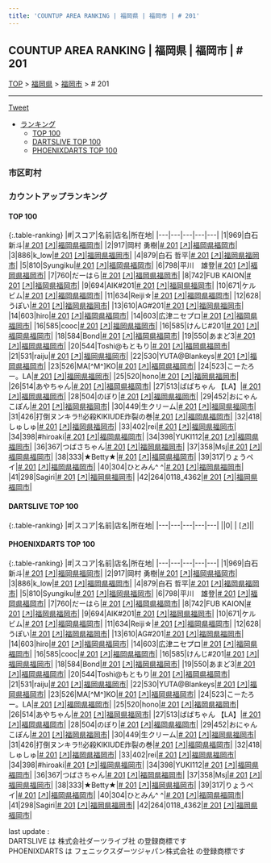 ```yaml
---
title: 'COUNTUP AREA RANKING | 福岡県 | 福岡市 | # 201'
---
```

## COUNTUP AREA RANKING | 福岡県 | 福岡市 | # 201

[TOP](/darts/rank/) > [福岡県](/darts/rank/福岡県/) > [福岡市](/darts/rank/福岡県/福岡市/) > # 201

___

<a href="https://twitter.com/share?ref_src=twsrc%5Etfw" data-text="COUNTUP AREA RANKING | 福岡県福岡市# 201" class="twitter-share-button" data-hashtags="DARTSLIVE,PHOENIXDARTS,darts,ダーツ" data-show-count="false">Tweet</a>

* [ランキング](#カウントアップランキング)
    * [TOP 100](#top-100)
    * [DARTSLIVE TOP 100](#dartslive-top-100)
    * [PHOENIXDARTS TOP 100](#phoenixdarts-top-100)

### 市区町村

<ul>

</ul>

### カウントアップランキング

#### TOP 100



{:.table-ranking}
|#|スコア|名前|店名|所在地|
|---|---|---|---|---|
|1|969|<span class="rank-name-pd"><span class="pro-icon-pd"></span>白石 新斗</span>|<a href="/darts/rank/shops/72121.html"># 201</a> <a href="https://vs.phoenixdarts.com/jp/shop/shopDetailInfo/s_72121?s_seq=72121">[↗]</a>|<a href="/darts/rank/福岡県/福岡市">福岡県福岡市</a>|
|2|917|<span class="rank-name-pd">岡村 勇樹</span>|<a href="/darts/rank/shops/72121.html"># 201</a> <a href="https://vs.phoenixdarts.com/jp/shop/shopDetailInfo/s_72121?s_seq=72121">[↗]</a>|<a href="/darts/rank/福岡県/福岡市">福岡県福岡市</a>|
|3|886|<span class="rank-name-pd">k_low</span>|<a href="/darts/rank/shops/72121.html"># 201</a> <a href="https://vs.phoenixdarts.com/jp/shop/shopDetailInfo/s_72121?s_seq=72121">[↗]</a>|<a href="/darts/rank/福岡県/福岡市">福岡県福岡市</a>|
|4|879|<span class="rank-name-pd"><span class="pro-icon-pd"></span>白石 哲平</span>|<a href="/darts/rank/shops/72121.html"># 201</a> <a href="https://vs.phoenixdarts.com/jp/shop/shopDetailInfo/s_72121?s_seq=72121">[↗]</a>|<a href="/darts/rank/福岡県/福岡市">福岡県福岡市</a>|
|5|810|<span class="rank-name-pd">Syungiku</span>|<a href="/darts/rank/shops/72121.html"># 201</a> <a href="https://vs.phoenixdarts.com/jp/shop/shopDetailInfo/s_72121?s_seq=72121">[↗]</a>|<a href="/darts/rank/福岡県/福岡市">福岡県福岡市</a>|
|6|798|<span class="rank-name-pd">平川　雄登</span>|<a href="/darts/rank/shops/72121.html"># 201</a> <a href="https://vs.phoenixdarts.com/jp/shop/shopDetailInfo/s_72121?s_seq=72121">[↗]</a>|<a href="/darts/rank/福岡県/福岡市">福岡県福岡市</a>|
|7|760|<span class="rank-name-pd">だーはら</span>|<a href="/darts/rank/shops/72121.html"># 201</a> <a href="https://vs.phoenixdarts.com/jp/shop/shopDetailInfo/s_72121?s_seq=72121">[↗]</a>|<a href="/darts/rank/福岡県/福岡市">福岡県福岡市</a>|
|8|742|<span class="rank-name-pd">FUB KAION</span>|<a href="/darts/rank/shops/72121.html"># 201</a> <a href="https://vs.phoenixdarts.com/jp/shop/shopDetailInfo/s_72121?s_seq=72121">[↗]</a>|<a href="/darts/rank/福岡県/福岡市">福岡県福岡市</a>|
|9|694|<span class="rank-name-pd">AIK#201</span>|<a href="/darts/rank/shops/72121.html"># 201</a> <a href="https://vs.phoenixdarts.com/jp/shop/shopDetailInfo/s_72121?s_seq=72121">[↗]</a>|<a href="/darts/rank/福岡県/福岡市">福岡県福岡市</a>|
|10|671|<span class="rank-name-pd">ケルビム</span>|<a href="/darts/rank/shops/72121.html"># 201</a> <a href="https://vs.phoenixdarts.com/jp/shop/shopDetailInfo/s_72121?s_seq=72121">[↗]</a>|<a href="/darts/rank/福岡県/福岡市">福岡県福岡市</a>|
|11|634|<span class="rank-name-pd">Reiji☆</span>|<a href="/darts/rank/shops/72121.html"># 201</a> <a href="https://vs.phoenixdarts.com/jp/shop/shopDetailInfo/s_72121?s_seq=72121">[↗]</a>|<a href="/darts/rank/福岡県/福岡市">福岡県福岡市</a>|
|12|628|<span class="rank-name-pd">うぽい</span>|<a href="/darts/rank/shops/72121.html"># 201</a> <a href="https://vs.phoenixdarts.com/jp/shop/shopDetailInfo/s_72121?s_seq=72121">[↗]</a>|<a href="/darts/rank/福岡県/福岡市">福岡県福岡市</a>|
|13|610|<span class="rank-name-pd">AG#201</span>|<a href="/darts/rank/shops/72121.html"># 201</a> <a href="https://vs.phoenixdarts.com/jp/shop/shopDetailInfo/s_72121?s_seq=72121">[↗]</a>|<a href="/darts/rank/福岡県/福岡市">福岡県福岡市</a>|
|14|603|<span class="rank-name-pd">hiro</span>|<a href="/darts/rank/shops/72121.html"># 201</a> <a href="https://vs.phoenixdarts.com/jp/shop/shopDetailInfo/s_72121?s_seq=72121">[↗]</a>|<a href="/darts/rank/福岡県/福岡市">福岡県福岡市</a>|
|14|603|<span class="rank-name-pd">広津ニセプロ</span>|<a href="/darts/rank/shops/72121.html"># 201</a> <a href="https://vs.phoenixdarts.com/jp/shop/shopDetailInfo/s_72121?s_seq=72121">[↗]</a>|<a href="/darts/rank/福岡県/福岡市">福岡県福岡市</a>|
|16|585|<span class="rank-name-pd">cooc</span>|<a href="/darts/rank/shops/72121.html"># 201</a> <a href="https://vs.phoenixdarts.com/jp/shop/shopDetailInfo/s_72121?s_seq=72121">[↗]</a>|<a href="/darts/rank/福岡県/福岡市">福岡県福岡市</a>|
|16|585|<span class="rank-name-pd">けんじ#201</span>|<a href="/darts/rank/shops/72121.html"># 201</a> <a href="https://vs.phoenixdarts.com/jp/shop/shopDetailInfo/s_72121?s_seq=72121">[↗]</a>|<a href="/darts/rank/福岡県/福岡市">福岡県福岡市</a>|
|18|584|<span class="rank-name-pd">Bond</span>|<a href="/darts/rank/shops/72121.html"># 201</a> <a href="https://vs.phoenixdarts.com/jp/shop/shopDetailInfo/s_72121?s_seq=72121">[↗]</a>|<a href="/darts/rank/福岡県/福岡市">福岡県福岡市</a>|
|19|550|<span class="rank-name-pd">あまど3</span>|<a href="/darts/rank/shops/72121.html"># 201</a> <a href="https://vs.phoenixdarts.com/jp/shop/shopDetailInfo/s_72121?s_seq=72121">[↗]</a>|<a href="/darts/rank/福岡県/福岡市">福岡県福岡市</a>|
|20|544|<span class="rank-name-pd">Toshi@もともり</span>|<a href="/darts/rank/shops/72121.html"># 201</a> <a href="https://vs.phoenixdarts.com/jp/shop/shopDetailInfo/s_72121?s_seq=72121">[↗]</a>|<a href="/darts/rank/福岡県/福岡市">福岡県福岡市</a>|
|21|531|<span class="rank-name-pd">raiju</span>|<a href="/darts/rank/shops/72121.html"># 201</a> <a href="https://vs.phoenixdarts.com/jp/shop/shopDetailInfo/s_72121?s_seq=72121">[↗]</a>|<a href="/darts/rank/福岡県/福岡市">福岡県福岡市</a>|
|22|530|<span class="rank-name-pd">YUTA@Blankeys</span>|<a href="/darts/rank/shops/72121.html"># 201</a> <a href="https://vs.phoenixdarts.com/jp/shop/shopDetailInfo/s_72121?s_seq=72121">[↗]</a>|<a href="/darts/rank/福岡県/福岡市">福岡県福岡市</a>|
|23|526|<span class="rank-name-pd">MA[^M^]KO</span>|<a href="/darts/rank/shops/72121.html"># 201</a> <a href="https://vs.phoenixdarts.com/jp/shop/shopDetailInfo/s_72121?s_seq=72121">[↗]</a>|<a href="/darts/rank/福岡県/福岡市">福岡県福岡市</a>|
|24|523|<span class="rank-name-pd">こーたろー。LA</span>|<a href="/darts/rank/shops/72121.html"># 201</a> <a href="https://vs.phoenixdarts.com/jp/shop/shopDetailInfo/s_72121?s_seq=72121">[↗]</a>|<a href="/darts/rank/福岡県/福岡市">福岡県福岡市</a>|
|25|520|<span class="rank-name-pd">hono</span>|<a href="/darts/rank/shops/72121.html"># 201</a> <a href="https://vs.phoenixdarts.com/jp/shop/shopDetailInfo/s_72121?s_seq=72121">[↗]</a>|<a href="/darts/rank/福岡県/福岡市">福岡県福岡市</a>|
|26|514|<span class="rank-name-pd">あやちゃん</span>|<a href="/darts/rank/shops/72121.html"># 201</a> <a href="https://vs.phoenixdarts.com/jp/shop/shopDetailInfo/s_72121?s_seq=72121">[↗]</a>|<a href="/darts/rank/福岡県/福岡市">福岡県福岡市</a>|
|27|513|<span class="rank-name-pd">ばばちゃん 【LA】</span>|<a href="/darts/rank/shops/72121.html"># 201</a> <a href="https://vs.phoenixdarts.com/jp/shop/shopDetailInfo/s_72121?s_seq=72121">[↗]</a>|<a href="/darts/rank/福岡県/福岡市">福岡県福岡市</a>|
|28|504|<span class="rank-name-pd">のぼり</span>|<a href="/darts/rank/shops/72121.html"># 201</a> <a href="https://vs.phoenixdarts.com/jp/shop/shopDetailInfo/s_72121?s_seq=72121">[↗]</a>|<a href="/darts/rank/福岡県/福岡市">福岡県福岡市</a>|
|29|452|<span class="rank-name-pd">おにゃんこぽん</span>|<a href="/darts/rank/shops/72121.html"># 201</a> <a href="https://vs.phoenixdarts.com/jp/shop/shopDetailInfo/s_72121?s_seq=72121">[↗]</a>|<a href="/darts/rank/福岡県/福岡市">福岡県福岡市</a>|
|30|449|<span class="rank-name-pd">生クリーム</span>|<a href="/darts/rank/shops/72121.html"># 201</a> <a href="https://vs.phoenixdarts.com/jp/shop/shopDetailInfo/s_72121?s_seq=72121">[↗]</a>|<a href="/darts/rank/福岡県/福岡市">福岡県福岡市</a>|
|31|426|<span class="rank-name-pd">打倒ヌンキラ‼︎必殺KIKIUDE炸裂の巻</span>|<a href="/darts/rank/shops/72121.html"># 201</a> <a href="https://vs.phoenixdarts.com/jp/shop/shopDetailInfo/s_72121?s_seq=72121">[↗]</a>|<a href="/darts/rank/福岡県/福岡市">福岡県福岡市</a>|
|32|418|<span class="rank-name-pd">しゅしゅ</span>|<a href="/darts/rank/shops/72121.html"># 201</a> <a href="https://vs.phoenixdarts.com/jp/shop/shopDetailInfo/s_72121?s_seq=72121">[↗]</a>|<a href="/darts/rank/福岡県/福岡市">福岡県福岡市</a>|
|33|402|<span class="rank-name-pd">rei</span>|<a href="/darts/rank/shops/72121.html"># 201</a> <a href="https://vs.phoenixdarts.com/jp/shop/shopDetailInfo/s_72121?s_seq=72121">[↗]</a>|<a href="/darts/rank/福岡県/福岡市">福岡県福岡市</a>|
|34|398|<span class="rank-name-pd">#hiroaki</span>|<a href="/darts/rank/shops/72121.html"># 201</a> <a href="https://vs.phoenixdarts.com/jp/shop/shopDetailInfo/s_72121?s_seq=72121">[↗]</a>|<a href="/darts/rank/福岡県/福岡市">福岡県福岡市</a>|
|34|398|<span class="rank-name-pd">YUKI112</span>|<a href="/darts/rank/shops/72121.html"># 201</a> <a href="https://vs.phoenixdarts.com/jp/shop/shopDetailInfo/s_72121?s_seq=72121">[↗]</a>|<a href="/darts/rank/福岡県/福岡市">福岡県福岡市</a>|
|36|367|<span class="rank-name-pd">つばさちゃん</span>|<a href="/darts/rank/shops/72121.html"># 201</a> <a href="https://vs.phoenixdarts.com/jp/shop/shopDetailInfo/s_72121?s_seq=72121">[↗]</a>|<a href="/darts/rank/福岡県/福岡市">福岡県福岡市</a>|
|37|358|<span class="rank-name-pd">Msj</span>|<a href="/darts/rank/shops/72121.html"># 201</a> <a href="https://vs.phoenixdarts.com/jp/shop/shopDetailInfo/s_72121?s_seq=72121">[↗]</a>|<a href="/darts/rank/福岡県/福岡市">福岡県福岡市</a>|
|38|333|<span class="rank-name-pd">★Betty★</span>|<a href="/darts/rank/shops/72121.html"># 201</a> <a href="https://vs.phoenixdarts.com/jp/shop/shopDetailInfo/s_72121?s_seq=72121">[↗]</a>|<a href="/darts/rank/福岡県/福岡市">福岡県福岡市</a>|
|39|317|<span class="rank-name-pd">りょうペイ</span>|<a href="/darts/rank/shops/72121.html"># 201</a> <a href="https://vs.phoenixdarts.com/jp/shop/shopDetailInfo/s_72121?s_seq=72121">[↗]</a>|<a href="/darts/rank/福岡県/福岡市">福岡県福岡市</a>|
|40|304|<span class="rank-name-pd">ひとみん^ ^</span>|<a href="/darts/rank/shops/72121.html"># 201</a> <a href="https://vs.phoenixdarts.com/jp/shop/shopDetailInfo/s_72121?s_seq=72121">[↗]</a>|<a href="/darts/rank/福岡県/福岡市">福岡県福岡市</a>|
|41|298|<span class="rank-name-pd">Sagiri</span>|<a href="/darts/rank/shops/72121.html"># 201</a> <a href="https://vs.phoenixdarts.com/jp/shop/shopDetailInfo/s_72121?s_seq=72121">[↗]</a>|<a href="/darts/rank/福岡県/福岡市">福岡県福岡市</a>|
|42|264|<span class="rank-name-pd">0118_4362</span>|<a href="/darts/rank/shops/72121.html"># 201</a> <a href="https://vs.phoenixdarts.com/jp/shop/shopDetailInfo/s_72121?s_seq=72121">[↗]</a>|<a href="/darts/rank/福岡県/福岡市">福岡県福岡市</a>|


#### DARTSLIVE TOP 100



{:.table-ranking}
|#|スコア|名前|店名|所在地|
|---|---|---|---|---|
||0|<span class="rank-name-dl"> </span>|<a href="/darts/rank/shops/.html"></a> <a href="">[↗]</a>|<a href="/darts/rank//"></a>|


#### PHOENIXDARTS TOP 100



{:.table-ranking}
|#|スコア|名前|店名|所在地|
|---|---|---|---|---|
|1|969|<span class="rank-name-pd"><span class="pro-icon-pd"></span>白石 新斗</span>|<a href="/darts/rank/shops/72121.html"># 201</a> <a href="https://vs.phoenixdarts.com/jp/shop/shopDetailInfo/s_72121?s_seq=72121">[↗]</a>|<a href="/darts/rank/福岡県/福岡市">福岡県福岡市</a>|
|2|917|<span class="rank-name-pd">岡村 勇樹</span>|<a href="/darts/rank/shops/72121.html"># 201</a> <a href="https://vs.phoenixdarts.com/jp/shop/shopDetailInfo/s_72121?s_seq=72121">[↗]</a>|<a href="/darts/rank/福岡県/福岡市">福岡県福岡市</a>|
|3|886|<span class="rank-name-pd">k_low</span>|<a href="/darts/rank/shops/72121.html"># 201</a> <a href="https://vs.phoenixdarts.com/jp/shop/shopDetailInfo/s_72121?s_seq=72121">[↗]</a>|<a href="/darts/rank/福岡県/福岡市">福岡県福岡市</a>|
|4|879|<span class="rank-name-pd"><span class="pro-icon-pd"></span>白石 哲平</span>|<a href="/darts/rank/shops/72121.html"># 201</a> <a href="https://vs.phoenixdarts.com/jp/shop/shopDetailInfo/s_72121?s_seq=72121">[↗]</a>|<a href="/darts/rank/福岡県/福岡市">福岡県福岡市</a>|
|5|810|<span class="rank-name-pd">Syungiku</span>|<a href="/darts/rank/shops/72121.html"># 201</a> <a href="https://vs.phoenixdarts.com/jp/shop/shopDetailInfo/s_72121?s_seq=72121">[↗]</a>|<a href="/darts/rank/福岡県/福岡市">福岡県福岡市</a>|
|6|798|<span class="rank-name-pd">平川　雄登</span>|<a href="/darts/rank/shops/72121.html"># 201</a> <a href="https://vs.phoenixdarts.com/jp/shop/shopDetailInfo/s_72121?s_seq=72121">[↗]</a>|<a href="/darts/rank/福岡県/福岡市">福岡県福岡市</a>|
|7|760|<span class="rank-name-pd">だーはら</span>|<a href="/darts/rank/shops/72121.html"># 201</a> <a href="https://vs.phoenixdarts.com/jp/shop/shopDetailInfo/s_72121?s_seq=72121">[↗]</a>|<a href="/darts/rank/福岡県/福岡市">福岡県福岡市</a>|
|8|742|<span class="rank-name-pd">FUB KAION</span>|<a href="/darts/rank/shops/72121.html"># 201</a> <a href="https://vs.phoenixdarts.com/jp/shop/shopDetailInfo/s_72121?s_seq=72121">[↗]</a>|<a href="/darts/rank/福岡県/福岡市">福岡県福岡市</a>|
|9|694|<span class="rank-name-pd">AIK#201</span>|<a href="/darts/rank/shops/72121.html"># 201</a> <a href="https://vs.phoenixdarts.com/jp/shop/shopDetailInfo/s_72121?s_seq=72121">[↗]</a>|<a href="/darts/rank/福岡県/福岡市">福岡県福岡市</a>|
|10|671|<span class="rank-name-pd">ケルビム</span>|<a href="/darts/rank/shops/72121.html"># 201</a> <a href="https://vs.phoenixdarts.com/jp/shop/shopDetailInfo/s_72121?s_seq=72121">[↗]</a>|<a href="/darts/rank/福岡県/福岡市">福岡県福岡市</a>|
|11|634|<span class="rank-name-pd">Reiji☆</span>|<a href="/darts/rank/shops/72121.html"># 201</a> <a href="https://vs.phoenixdarts.com/jp/shop/shopDetailInfo/s_72121?s_seq=72121">[↗]</a>|<a href="/darts/rank/福岡県/福岡市">福岡県福岡市</a>|
|12|628|<span class="rank-name-pd">うぽい</span>|<a href="/darts/rank/shops/72121.html"># 201</a> <a href="https://vs.phoenixdarts.com/jp/shop/shopDetailInfo/s_72121?s_seq=72121">[↗]</a>|<a href="/darts/rank/福岡県/福岡市">福岡県福岡市</a>|
|13|610|<span class="rank-name-pd">AG#201</span>|<a href="/darts/rank/shops/72121.html"># 201</a> <a href="https://vs.phoenixdarts.com/jp/shop/shopDetailInfo/s_72121?s_seq=72121">[↗]</a>|<a href="/darts/rank/福岡県/福岡市">福岡県福岡市</a>|
|14|603|<span class="rank-name-pd">hiro</span>|<a href="/darts/rank/shops/72121.html"># 201</a> <a href="https://vs.phoenixdarts.com/jp/shop/shopDetailInfo/s_72121?s_seq=72121">[↗]</a>|<a href="/darts/rank/福岡県/福岡市">福岡県福岡市</a>|
|14|603|<span class="rank-name-pd">広津ニセプロ</span>|<a href="/darts/rank/shops/72121.html"># 201</a> <a href="https://vs.phoenixdarts.com/jp/shop/shopDetailInfo/s_72121?s_seq=72121">[↗]</a>|<a href="/darts/rank/福岡県/福岡市">福岡県福岡市</a>|
|16|585|<span class="rank-name-pd">cooc</span>|<a href="/darts/rank/shops/72121.html"># 201</a> <a href="https://vs.phoenixdarts.com/jp/shop/shopDetailInfo/s_72121?s_seq=72121">[↗]</a>|<a href="/darts/rank/福岡県/福岡市">福岡県福岡市</a>|
|16|585|<span class="rank-name-pd">けんじ#201</span>|<a href="/darts/rank/shops/72121.html"># 201</a> <a href="https://vs.phoenixdarts.com/jp/shop/shopDetailInfo/s_72121?s_seq=72121">[↗]</a>|<a href="/darts/rank/福岡県/福岡市">福岡県福岡市</a>|
|18|584|<span class="rank-name-pd">Bond</span>|<a href="/darts/rank/shops/72121.html"># 201</a> <a href="https://vs.phoenixdarts.com/jp/shop/shopDetailInfo/s_72121?s_seq=72121">[↗]</a>|<a href="/darts/rank/福岡県/福岡市">福岡県福岡市</a>|
|19|550|<span class="rank-name-pd">あまど3</span>|<a href="/darts/rank/shops/72121.html"># 201</a> <a href="https://vs.phoenixdarts.com/jp/shop/shopDetailInfo/s_72121?s_seq=72121">[↗]</a>|<a href="/darts/rank/福岡県/福岡市">福岡県福岡市</a>|
|20|544|<span class="rank-name-pd">Toshi@もともり</span>|<a href="/darts/rank/shops/72121.html"># 201</a> <a href="https://vs.phoenixdarts.com/jp/shop/shopDetailInfo/s_72121?s_seq=72121">[↗]</a>|<a href="/darts/rank/福岡県/福岡市">福岡県福岡市</a>|
|21|531|<span class="rank-name-pd">raiju</span>|<a href="/darts/rank/shops/72121.html"># 201</a> <a href="https://vs.phoenixdarts.com/jp/shop/shopDetailInfo/s_72121?s_seq=72121">[↗]</a>|<a href="/darts/rank/福岡県/福岡市">福岡県福岡市</a>|
|22|530|<span class="rank-name-pd">YUTA@Blankeys</span>|<a href="/darts/rank/shops/72121.html"># 201</a> <a href="https://vs.phoenixdarts.com/jp/shop/shopDetailInfo/s_72121?s_seq=72121">[↗]</a>|<a href="/darts/rank/福岡県/福岡市">福岡県福岡市</a>|
|23|526|<span class="rank-name-pd">MA[^M^]KO</span>|<a href="/darts/rank/shops/72121.html"># 201</a> <a href="https://vs.phoenixdarts.com/jp/shop/shopDetailInfo/s_72121?s_seq=72121">[↗]</a>|<a href="/darts/rank/福岡県/福岡市">福岡県福岡市</a>|
|24|523|<span class="rank-name-pd">こーたろー。LA</span>|<a href="/darts/rank/shops/72121.html"># 201</a> <a href="https://vs.phoenixdarts.com/jp/shop/shopDetailInfo/s_72121?s_seq=72121">[↗]</a>|<a href="/darts/rank/福岡県/福岡市">福岡県福岡市</a>|
|25|520|<span class="rank-name-pd">hono</span>|<a href="/darts/rank/shops/72121.html"># 201</a> <a href="https://vs.phoenixdarts.com/jp/shop/shopDetailInfo/s_72121?s_seq=72121">[↗]</a>|<a href="/darts/rank/福岡県/福岡市">福岡県福岡市</a>|
|26|514|<span class="rank-name-pd">あやちゃん</span>|<a href="/darts/rank/shops/72121.html"># 201</a> <a href="https://vs.phoenixdarts.com/jp/shop/shopDetailInfo/s_72121?s_seq=72121">[↗]</a>|<a href="/darts/rank/福岡県/福岡市">福岡県福岡市</a>|
|27|513|<span class="rank-name-pd">ばばちゃん 【LA】</span>|<a href="/darts/rank/shops/72121.html"># 201</a> <a href="https://vs.phoenixdarts.com/jp/shop/shopDetailInfo/s_72121?s_seq=72121">[↗]</a>|<a href="/darts/rank/福岡県/福岡市">福岡県福岡市</a>|
|28|504|<span class="rank-name-pd">のぼり</span>|<a href="/darts/rank/shops/72121.html"># 201</a> <a href="https://vs.phoenixdarts.com/jp/shop/shopDetailInfo/s_72121?s_seq=72121">[↗]</a>|<a href="/darts/rank/福岡県/福岡市">福岡県福岡市</a>|
|29|452|<span class="rank-name-pd">おにゃんこぽん</span>|<a href="/darts/rank/shops/72121.html"># 201</a> <a href="https://vs.phoenixdarts.com/jp/shop/shopDetailInfo/s_72121?s_seq=72121">[↗]</a>|<a href="/darts/rank/福岡県/福岡市">福岡県福岡市</a>|
|30|449|<span class="rank-name-pd">生クリーム</span>|<a href="/darts/rank/shops/72121.html"># 201</a> <a href="https://vs.phoenixdarts.com/jp/shop/shopDetailInfo/s_72121?s_seq=72121">[↗]</a>|<a href="/darts/rank/福岡県/福岡市">福岡県福岡市</a>|
|31|426|<span class="rank-name-pd">打倒ヌンキラ‼︎必殺KIKIUDE炸裂の巻</span>|<a href="/darts/rank/shops/72121.html"># 201</a> <a href="https://vs.phoenixdarts.com/jp/shop/shopDetailInfo/s_72121?s_seq=72121">[↗]</a>|<a href="/darts/rank/福岡県/福岡市">福岡県福岡市</a>|
|32|418|<span class="rank-name-pd">しゅしゅ</span>|<a href="/darts/rank/shops/72121.html"># 201</a> <a href="https://vs.phoenixdarts.com/jp/shop/shopDetailInfo/s_72121?s_seq=72121">[↗]</a>|<a href="/darts/rank/福岡県/福岡市">福岡県福岡市</a>|
|33|402|<span class="rank-name-pd">rei</span>|<a href="/darts/rank/shops/72121.html"># 201</a> <a href="https://vs.phoenixdarts.com/jp/shop/shopDetailInfo/s_72121?s_seq=72121">[↗]</a>|<a href="/darts/rank/福岡県/福岡市">福岡県福岡市</a>|
|34|398|<span class="rank-name-pd">#hiroaki</span>|<a href="/darts/rank/shops/72121.html"># 201</a> <a href="https://vs.phoenixdarts.com/jp/shop/shopDetailInfo/s_72121?s_seq=72121">[↗]</a>|<a href="/darts/rank/福岡県/福岡市">福岡県福岡市</a>|
|34|398|<span class="rank-name-pd">YUKI112</span>|<a href="/darts/rank/shops/72121.html"># 201</a> <a href="https://vs.phoenixdarts.com/jp/shop/shopDetailInfo/s_72121?s_seq=72121">[↗]</a>|<a href="/darts/rank/福岡県/福岡市">福岡県福岡市</a>|
|36|367|<span class="rank-name-pd">つばさちゃん</span>|<a href="/darts/rank/shops/72121.html"># 201</a> <a href="https://vs.phoenixdarts.com/jp/shop/shopDetailInfo/s_72121?s_seq=72121">[↗]</a>|<a href="/darts/rank/福岡県/福岡市">福岡県福岡市</a>|
|37|358|<span class="rank-name-pd">Msj</span>|<a href="/darts/rank/shops/72121.html"># 201</a> <a href="https://vs.phoenixdarts.com/jp/shop/shopDetailInfo/s_72121?s_seq=72121">[↗]</a>|<a href="/darts/rank/福岡県/福岡市">福岡県福岡市</a>|
|38|333|<span class="rank-name-pd">★Betty★</span>|<a href="/darts/rank/shops/72121.html"># 201</a> <a href="https://vs.phoenixdarts.com/jp/shop/shopDetailInfo/s_72121?s_seq=72121">[↗]</a>|<a href="/darts/rank/福岡県/福岡市">福岡県福岡市</a>|
|39|317|<span class="rank-name-pd">りょうペイ</span>|<a href="/darts/rank/shops/72121.html"># 201</a> <a href="https://vs.phoenixdarts.com/jp/shop/shopDetailInfo/s_72121?s_seq=72121">[↗]</a>|<a href="/darts/rank/福岡県/福岡市">福岡県福岡市</a>|
|40|304|<span class="rank-name-pd">ひとみん^ ^</span>|<a href="/darts/rank/shops/72121.html"># 201</a> <a href="https://vs.phoenixdarts.com/jp/shop/shopDetailInfo/s_72121?s_seq=72121">[↗]</a>|<a href="/darts/rank/福岡県/福岡市">福岡県福岡市</a>|
|41|298|<span class="rank-name-pd">Sagiri</span>|<a href="/darts/rank/shops/72121.html"># 201</a> <a href="https://vs.phoenixdarts.com/jp/shop/shopDetailInfo/s_72121?s_seq=72121">[↗]</a>|<a href="/darts/rank/福岡県/福岡市">福岡県福岡市</a>|
|42|264|<span class="rank-name-pd">0118_4362</span>|<a href="/darts/rank/shops/72121.html"># 201</a> <a href="https://vs.phoenixdarts.com/jp/shop/shopDetailInfo/s_72121?s_seq=72121">[↗]</a>|<a href="/darts/rank/福岡県/福岡市">福岡県福岡市</a>|


<div class="footer border-top border-gray-light mt-5 pt-3 text-right text-gray">
    last update : <span style="font-weight: italic" id="foot_last_modified"></span><br />
    DARTSLIVE は 株式会社ダーツライブ社 の登録商標です<br />
    PHOENIXDARTS は フェニックスダーツジャパン株式会社 の登録商標です<br />
</div>

<script src="https://cdnjs.cloudflare.com/ajax/libs/jquery.tablesorter/2.31.3/js/jquery.tablesorter.min.js" integrity="sha512-qzgd5cYSZcosqpzpn7zF2ZId8f/8CHmFKZ8j7mU4OUXTNRd5g+ZHBPsgKEwoqxCtdQvExE5LprwwPAgoicguNg==" crossorigin="anonymous" referrerpolicy="no-referrer"></script>
<link rel="stylesheet" href="https://cdnjs.cloudflare.com/ajax/libs/jquery.tablesorter/2.31.3/css/theme.default.min.css" integrity="sha512-wghhOJkjQX0Lh3NSWvNKeZ0ZpNn+SPVXX1Qyc9OCaogADktxrBiBdKGDoqVUOyhStvMBmJQ8ZdMHiR3wuEq8+w==" crossorigin="anonymous" referrerpolicy="no-referrer" />
<script>
$(function() {
    $(".table-ranking").tablesorter({sortList:[[0, 0]]});
    $("#foot_last_modified").text(formatDate(new Date(document.lastModified), 'yyyy-MM-dd HH:mm:ss'));
});
</script>

<script async src="https://platform.twitter.com/widgets.js" charset="utf-8"></script>